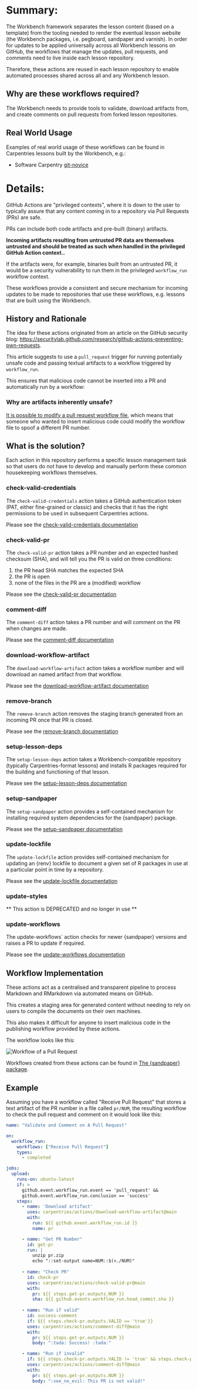 # Summary:

The Workbench framework separates the lesson content (based on a template) from the tooling needed to render the eventual lesson website (the Workbench packages, i.e. pegboard, sandpaper and varnish).
In order for updates to be applied universally across all Workbench lessons on GitHub, the workflows that manage the updates, pull requests, and comments need to live inside each lesson repository.

Therefore, these actions are reused in each lesson repository to enable automated processes shared across all and any Workbench lesson.

## Why are these workflows required?

The Workbench needs to provide tools to validate, download artifacts from, and create comments on pull requests from forked lesson repositories.

## Real World Usage

Examples of real world usage of these workflows can be found in Carpentries lessons built by the Workbench, e.g.:

- Software Carpentry [git-novice](https://github.com/swcarpentry/git-novice/tree/main/.github/workflows)

# Details:

GitHub Actions are "privileged contexts", where it is down to the user to typically assure that any content coming in to a repository via Pull Requests (PRs) are safe.

PRs can include both code artifacts and pre-built (binary) artifacts.

**Incoming artifacts resulting from untrusted PR data are themselves untrusted and should be treated as such when handled in the privileged GitHub Action context..**

If the artifacts were, for example, binaries built from an untrusted PR, it would be a security vulnerability to run them in the privileged `workflow_run` workflow context.

These workflows provide a consistent and secure mechanism for incoming updates to be made to repositories that use these workflows, e.g. lessons that are built using the Workbench.

## History and Rationale

The idea for these actions originated from an article on the GitHub security blog: https://securitylab.github.com/research/github-actions-preventing-pwn-requests.

This article suggests to use a `pull_request` trigger for running potentially unsafe code and passing textual artifacts to a workflow triggered by `workflow_run`.

This ensures that malicious code cannot be inserted into a PR and automatically run by a workflow:

### Why are artifacts inherently unsafe?

[It is possible to modify a pull request workflow file](https://github.community/t/prevent-actions-from-running-if-actions-yaml-files-are-modified/152604?u=zkamvar), which means that someone who wanted to insert malicious code could modify the workflow file to spoof a different PR number.

## What is the solution? 

Each action in this repository performs a specific lesson management task so that users do not have to develop and manually perform these common housekeeping workflows themselves.

### check-valid-credentials

The `check-valid-credentials` action takes a GitHub authentication token (PAT, either fine-grained or classic) and checks that it has the right permissions to be used in subsequent Carpentries actions.

Please see the [check-valid-credentials documentation](check-valid-credentials/README.md)

### check-valid-pr

The `check-valid-pr` action takes a PR number and an expected hashed checksum (SHA), and will tell you the PR is valid on three conditions:

1. the PR head SHA matches the expected SHA
2. the PR is open
3. none of the files in the PR are a (modified) workflow

Please see the [check-valid-pr documentation](check-valid-pr/README.md)

### comment-diff

The `comment-diff` action takes a PR number and will comment on the PR when changes are made.

Please see the [comment-diff documentation](comment-diff/README.md)

### download-workflow-artifact

The `download-workflow-artifact` action takes a workflow number and will download an named artifact from that workflow.

Please see the [download-workflow-artifact documentation](download-workflow-artifact/README.md)

### remove-branch

The `remove-branch` action removes the staging branch generated from an incoming PR once that PR is closed.

Please see the [remove-branch documentation](remove-branch/README.md)

### setup-lesson-deps

The `setup-lesson-deps` action takes a Workbench-compatible repository (typically Carpentries-format lessons) and installs R packages required for the building and functioning of that lesson.

Please see the [setup-lesson-deps documentation](setup-lesson-deps/README.md)

### setup-sandpaper

The `setup-sandpaper` action provides a self-contained mechanism for installing required system dependencies for the {sandpaper} package.

Please see the [setup-sandpaper documentation](setup-sandpaper/README.md)

### update-lockfile

The `update-lockfile` action provides self-contained mechanism for updating an {renv} lockfile to document a given set of R packages in use at a particular point in time by a repository.

Please see the [update-lockfile documentation](update-lockfile/README.md)

### update-styles

** This action is DEPRECATED and no longer in use **

### update-workflows

The update-workflows` action checks for newer {sandpaper} versions and raises a PR to update if required.

Please see the [update-workflows documentation](update-workflows/README.md)


## Workflow Implementation

These actions act as a centralised and transparent pipeline to process Markdown and RMarkdown via automated means on GitHub.

This creates a staging area for generated content without needing to rely on users to compile the documents on their own machines.

This also makes it difficult for anyone to insert malicious code in the publishing workflow provided by these actions.

The workflow looks like this:

![Workflow of a Pull Request](https://raw.githubusercontent.com/zkamvar/stunning-barnacle/main/img/pr-flow.dot.svg)

Workflows created from these actions can be found in [The {sandpaper} package](https://github.com/carpentries/sandpaper/tree/main/inst/workflows/).

## Example

Assuming you have a workflow called "Receive Pull Request" that stores a text artifact of the PR number in a file called `pr/NUM`, the resulting workflow to check the pull request and comment on it would look like this: 

```yaml
name: "Validate and Comment on A Pull Request"

on:
  workflow_run:
    workflows: ["Receive Pull Request"]
    types:
      - completed

jobs:
  upload:
    runs-on: ubuntu-latest
    if: >
      github.event.workflow_run.event == 'pull_request' &&
      github.event.workflow_run.conclusion == 'success'
    steps:
      - name: 'Download artifact'
        uses: carpentries/actions/download-workflow-artifact@main
        with:
          run: ${{ github.event.workflow_run.id }}
          name: pr

      - name: "Get PR Number"
        id: get-pr
        run: |
          unzip pr.zip
          echo "::set-output name=NUM::$(<./NUM)"
      
      - name: "Check PR"
        id: check-pr
        uses: carpentries/actions/check-valid-pr@main
        with:
          pr: ${{ steps.get-pr.outputs.NUM }}
          sha: ${{ github.events.workflow_run.head_commit.sha }}
          
      - name: "Run if valid"
        id: success-comment
        if: ${{ steps.check-pr.outputs.VALID == 'true'}}
        uses: carpentries/actions/comment-diff@main
        with:
          pr: ${{ steps.get-pr.outputs.NUM }}
          body: ":tada: Success! :tada:"

      - name: "Run if invalid"
        if: ${{ steps.check-pr.outputs.VALID != 'true' && steps.check-pr.outputs.payload }}
        uses: carpentries/actions/comment-diff@main
        with:
          pr: ${{ steps.get-pr.outputs.NUM }}
          body: ":see_no_evil: This PR is not valid!"
```
